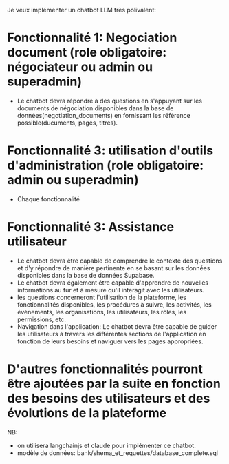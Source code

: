 Je veux implémenter un chatbot LLM très polivalent:
# Fonctionnalité 1: Negociation document (role obligatoire: négociateur ou admin ou superadmin)
- Le chatbot devra répondre à des questions en s'appuyant sur les documents de négociation disponibles dans la base de données(negotiation_documents) en fornissant les référence possible(ducuments, pages, titres).

# Fonctionnalité 3: utilisation d'outils d'administration (role obligatoire: admin ou superadmin)
- Chaque fonctionnalité

# Fonctionnalité 3: Assistance utilisateur
- Le chatbot devra être capable de comprendre le contexte des questions et d'y répondre de manière pertinente en se basant sur les données disponibles dans la base de données Supabase.
- Le chatbot devra également être capable d'apprendre de nouvelles informations au fur et à mesure qu'il interagit avec les utilisateurs.
- les questions concerneront l'utilisation de la plateforme, les fonctionnalités disponibles, les procédures à suivre, les activités, les évènements, les organisations, les utilisateurs, les rôles, les permissions, etc.
- Navigation dans l'application: Le chatbot devra être capable de guider les utilisateurs à travers les différentes sections de l'application en fonction de leurs besoins et naviguer vers les pages appropriées.

# D'autres fonctionnalités pourront être ajoutées par la suite en fonction des besoins des utilisateurs et des évolutions de la plateforme


NB:
- on utilisera langchainjs et claude pour implémenter ce chatbot.
- modèle de données: bank/shema_et_requettes/database_complete.sql
